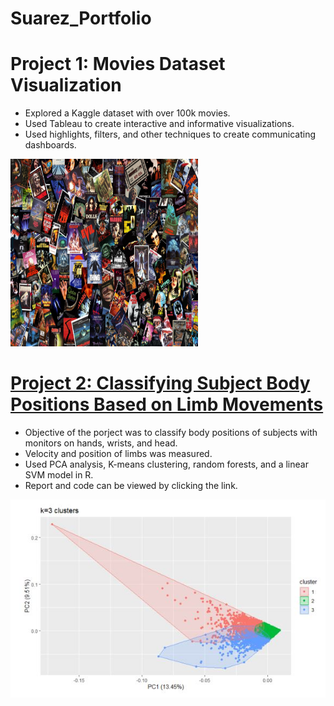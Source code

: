 # Suarez_Portfolio

# Project 1: Movies Dataset Visualization
* Explored a Kaggle dataset with over 100k movies.
* Used Tableau to create interactive and informative visualizations.
* Used highlights, filters, and other techniques to create communicating dashboards.

<img src="https://github.com/rafasuarez24/Suarez_Portfolio/blob/main/images/movies.jpg" width="300" height="300">

# [Project 2: Classifying Subject Body Positions Based on Limb Movements](https://github.com/rafasuarez24/position_classification/blob/main/Final_Suarez_Raphael.pdf)
* Objective of the porject was to classify body positions of subjects with monitors on hands, wrists, and head.
* Velocity and position of limbs was measured.
* Used PCA analysis, K-means clustering, random forests, and a linear SVM model in R.
* Report and code can be viewed by clicking the link.

![](/images/clusters.JPG)

